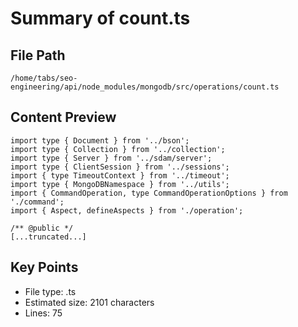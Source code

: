 # Summary of count.ts
  
## File Path
`/home/tabs/seo-engineering/api/node_modules/mongodb/src/operations/count.ts`

## Content Preview
```
import type { Document } from '../bson';
import type { Collection } from '../collection';
import type { Server } from '../sdam/server';
import type { ClientSession } from '../sessions';
import { type TimeoutContext } from '../timeout';
import type { MongoDBNamespace } from '../utils';
import { CommandOperation, type CommandOperationOptions } from './command';
import { Aspect, defineAspects } from './operation';

/** @public */
[...truncated...]
```

## Key Points
- File type: .ts
- Estimated size: 2101 characters
- Lines: 75

